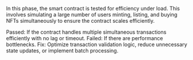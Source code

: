 In this phase, the smart contract is tested for efficiency under load. This involves simulating a large number of users minting, listing, and buying NFTs simultaneously to ensure the contract scales efficiently.

Passed: If the contract handles multiple simultaneous transactions efficiently with no lag or timeout.
Failed: If there are performance bottlenecks.
Fix: Optimize transaction validation logic, reduce unnecessary state updates, or implement batch processing.